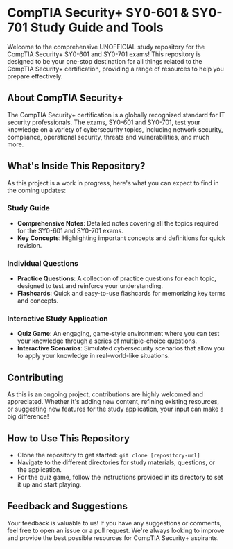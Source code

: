 # CompTIA Security+ SY0-601 & SY0-701 Study Guide and Tools

Welcome to the comprehensive UNOFFICIAL study repository for the CompTIA Security+ SY0-601 and SY0-701 exams! This repository is designed to be your one-stop destination for all things related to the CompTIA Security+ certification, providing a range of resources to help you prepare effectively.

## About CompTIA Security+

The CompTIA Security+ certification is a globally recognized standard for IT security professionals. The exams, SY0-601 and SY0-701, test your knowledge on a variety of cybersecurity topics, including network security, compliance, operational security, threats and vulnerabilities, and much more.

## What's Inside This Repository?

As this project is a work in progress, here's what you can expect to find in the coming updates:

### Study Guide

- **Comprehensive Notes**: Detailed notes covering all the topics required for the SY0-601 and SY0-701 exams.
- **Key Concepts**: Highlighting important concepts and definitions for quick revision.

### Individual Questions

- **Practice Questions**: A collection of practice questions for each topic, designed to test and reinforce your understanding.
- **Flashcards**: Quick and easy-to-use flashcards for memorizing key terms and concepts.

### Interactive Study Application

- **Quiz Game**: An engaging, game-style environment where you can test your knowledge through a series of multiple-choice questions. 
- **Interactive Scenarios**: Simulated cybersecurity scenarios that allow you to apply your knowledge in real-world-like situations.

## Contributing

As this is an ongoing project, contributions are highly welcomed and appreciated. Whether it's adding new content, refining existing resources, or suggesting new features for the study application, your input can make a big difference!

## How to Use This Repository

- Clone the repository to get started: `git clone [repository-url]`
- Navigate to the different directories for study materials, questions, or the application.
- For the quiz game, follow the instructions provided in its directory to set it up and start playing.

## Feedback and Suggestions

Your feedback is valuable to us! If you have any suggestions or comments, feel free to open an issue or a pull request. We're always looking to improve and provide the best possible resources for CompTIA Security+ aspirants.
